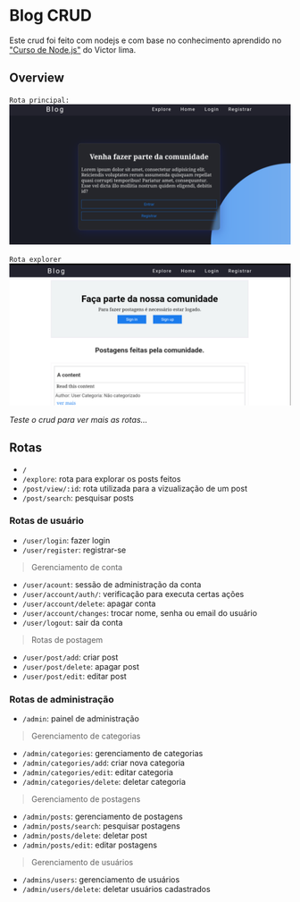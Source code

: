 # Blog CRUD
Este crud foi feito com nodejs e com base no conhecimento aprendido no ["Curso de Node.js"](https://youtube.com/playlist?list=PLJ_KhUnlXUPtbtLwaxxUxHqvcNQndmI4B) do Victor lima.

## Overview

`Rota principal:`
![Home](homeExample.png)

`Rota explorer`
![Explorer](explorerExample.png)

_Teste o crud para ver mais as rotas..._

## Rotas

- `/`
- `/explore`: rota para explorar os posts feitos
- `/post/view/:id`: rota utilizada para a vizualização de um post
- `/post/search`: pesquisar posts


### Rotas de usuário

- `/user/login`: fazer login
- `/user/register`: registrar-se

> Gerenciamento de conta

- `/user/acount`: sessão de administração da conta
- `/user/account/auth/`: verificação para executa certas ações
- `/user/account/delete`: apagar conta
- `/user/account/changes`: trocar nome, senha ou email do usuário
- `/user/logout`: sair da conta

> Rotas de postagem

- `/user/post/add`: criar post
- `/user/post/delete`: apagar post
- `/user/post/edit`: editar post

### Rotas de administração

- `/admin`: painel de administração

> Gerenciamento de categorias

- `/admin/categories`: gerenciamento de categorias
- `/admin/categories/add`: criar nova categoria
- `/admin/categories/edit`: editar categoria
- `/admin/categories/delete`: deletar categoria

> Gerenciamento de postagens

- `/admin/posts`: gerenciamento de postagens
- `/admin/posts/search`: pesquisar postagens
- `/admin/posts/delete`: deletar post
- `/admin/posts/edit`: editar postagens

> Gerenciamento de usuários

- `/admins/users`: gerenciamento de usuários
- `/admin/users/delete`: deletar usuários cadastrados
